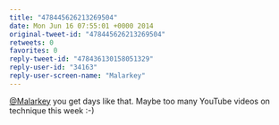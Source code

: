 ```yaml
---
title: "478445626213269504"
date: Mon Jun 16 07:55:01 +0000 2014
original-tweet-id: "478445626213269504"
retweets: 0
favorites: 0
reply-tweet-id: "478436130158051329"
reply-user-id: "34163"
reply-user-screen-name: "Malarkey"
---
```

<a href="https://twitter.com/Malarkey">@Malarkey</a> you get days like that. Maybe too many YouTube videos on technique this week :-)
